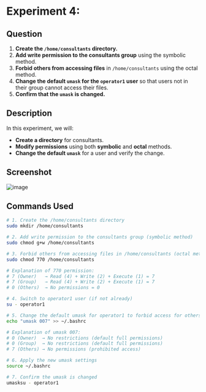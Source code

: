 # Experiment 4:  

## Question  
1. **Create the `/home/consultants` directory.**  
2. **Add write permission to the consultants group** using the symbolic method.  
3. **Forbid others from accessing files** in `/home/consultants` using the octal method.  
4. **Change the default `umask` for the `operator1` user** so that users not in their group cannot access their files.  
5. **Confirm that the `umask` is changed.**  

## Description  

In this experiment, we will:  
- **Create a directory** for consultants.  
- **Modify permissions** using both **symbolic** and **octal** methods.  
- **Change the default `umask`** for a user and verify the change.  

## Screenshot  

![image](https://github.com/user-attachments/assets/cf097d66-b223-4d9f-b9ee-8c76a0f5fb42)

## Commands Used  

```bash
# 1. Create the /home/consultants directory
sudo mkdir /home/consultants

# 2. Add write permission to the consultants group (symbolic method)
sudo chmod g+w /home/consultants

# 3. Forbid others from accessing files in /home/consultants (octal method)
sudo chmod 770 /home/consultants

# Explanation of 770 permission:
# 7 (Owner)   → Read (4) + Write (2) + Execute (1) = 7
# 7 (Group)   → Read (4) + Write (2) + Execute (1) = 7
# 0 (Others)  → No permissions = 0

# 4. Switch to operator1 user (if not already)
su - operator1

# 5. Change the default umask for operator1 to forbid access for others
echo "umask 007" >> ~/.bashrc

# Explanation of umask 007:
# 0 (Owner)  → No restrictions (default full permissions)
# 0 (Group)  → No restrictions (default full permissions)
# 7 (Others) → No permissions (prohibited access)

# 6. Apply the new umask settings
source ~/.bashrc

# 7. Confirm the umask is changed
umasksu - operator1
